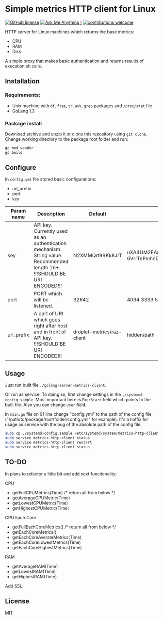 # Simple metrics HTTP client for Linux

[![GitHub license](https://img.shields.io/github/license/Naereen/StrapDown.js.svg)](https://choosealicense.com/licenses/mit/)
[![Ask Me Anything !](https://img.shields.io/badge/Ask%20me-anything-1abc9c.svg)](mailto:dev@nikitaisakov.com?subject=[GitHub]%20Ask%20me%20anything)
[![contributions welcome](https://img.shields.io/badge/contributions-welcome-brightgreen.svg?style=flat)](https://github.com/razzzila-dev/golang-server-metrix-client/issues)

HTTP server for Linux machines which returns the base metrics:
- CPU
- RAM
- Disk

A simple proxy that makes basic authentication and returns results of execution sh calls.


## Installation
### Requirements:
 - Unix machine with `df`, `free`, `tr`, `awk`, `grep` packages and `/proc/stat` file
 - GoLang 1.3
 
### Package install
Download archive and unzip it or clone this repository using `git clone`.
Change working directory to the package root folder and run:
```BASH
go mod vendor
go build
```

## Configure
In `config.yml` file stored basic configurations:
 - url_prefix
 - port
 - key  

| Param name | Description                                                                                                               | Default                    | Examples                                                 |
|------------|---------------------------------------------------------------------------------------------------------------------------|----------------------------|----------------------------------------------------------|
| key        | API key. Currently used as an authentication mechanism. String value. Recommended length 16+. !!!SHOULD BE URI ENCODED!!! | N2XMMQrt99Kk8JrT           | uXA4UM2EAmrY9aMp69vlfNaB69fuRjr 6VrrTePmhnDztsh W6vlfNaB |
| port       | PORT which will be listened.                                                                                              | 32642                      | 4034 3333 58232                                          |
| url_prefix | A part of URI which goes right after host and in front of API key. !!!SHOULD BE URI ENCODED!!!                            | droplet-metrics/raz-client | hidden/path                                              |

## Usage
Just run built file `./golang-server-metrics-client`.

Or run as service.
To doing so, first change settings in the `./systemd-config.sample`.
Most important here is `ExecStart` field which points to the built file.
Also you can change `User` field.

In `main.go` file on 91 line change "config.yml" to the path of the config file ("/path/to/package/root/folder/config.yml" for example).
It's a hotfix for usage as service with the bug of the absolute path of the config file.

```BASH
sudo cp ./systemd-config.sample /etc/systemd/system/metrics-http-client.service
sudo service metrics-http-client status
sudo service metrics-http-client restart
sudo service metrics-http-client status
```

## TO-DO
In plans to refactor a little bit and add next functionality:

CPU
- getFullCPUMetrics(Time) /* return all from below */
- getAverageCPUMetric(Time)
- getLowestCPUMetric(Time)
- getHighestCPUMetric(Time)

CPU Each Core
- getFullEachCoreMetrics() /* return all from below */
- getEachCoreMetrics()
- getEachCoreAverateMetrics(Time)
- getEachCoreLowestMetrics(Time)
- getEachCoreHighestMetrics(Time)

RAM
- getAverageRAM(Time)
- getLowestRAM(Time)
- getHighestRAM(Time)

Add SSL.

## License
[MIT](https://choosealicense.com/licenses/mit/)
